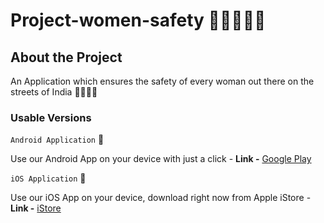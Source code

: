 # Project-women-safety 👩👩‍🦰🚓💖

## About the Project
An Application which ensures the safety of every woman out there on the streets of India 👧👩‍🦱👩

### Usable Versions

`Android Application` 📱

Use our Android App on your device with just a click - **Link -** [Google Play](women-safety)

`iOS Application` 📱

Use our iOS App on your device, download right now from Apple iStore - **Link -** [iStore](women-safety)

